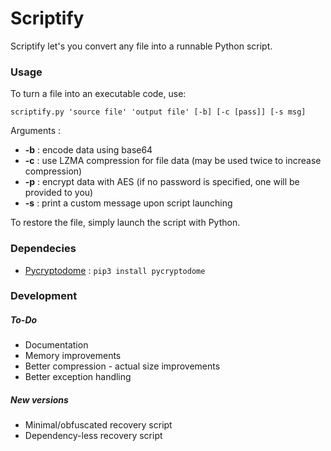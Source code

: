# Scriptify
Scriptify let's you convert any file into a runnable Python script.

### Usage
To turn a file into an executable code, use:
```
scriptify.py 'source file' 'output file' [-b] [-c [pass]] [-s msg]
```
Arguments :

- **-b** : encode data using base64
- **-c** : use LZMA compression for file data (may be used twice to increase compression)
- **-p** : encrypt data with AES (if no password is specified, one will be provided to you)
- **-s** : print a custom message upon script launching

To restore the file, simply launch the script with Python.

### Dependecies
- [Pycryptodome](https://pypi.org/project/pycryptodome/) : ```pip3 install pycryptodome```

### Development
##### To-Do
- Documentation
- Memory improvements
- Better compression - actual size improvements
- Better exception handling

##### New versions
- Minimal/obfuscated recovery script
- Dependency-less recovery script
